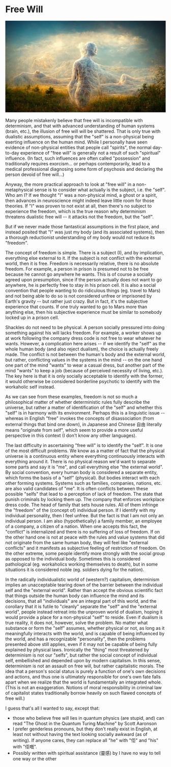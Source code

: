 # Free Will

![image](./images/translucent_body_on_landscape.jpg)

Many people mistakenly believe that free will is  incompatible with determinism, and that with advanced understanding of human systems (brain, etc.), the illusion of free will will be shattered. That is only true with dualistic assumptions, assuming that the "self" is a non-physical being exerting influence on the human mind. While I personally have seen evidence of non-physical entities that people call "spirits", the normal day-to-day experience of "free will" is generally not a result of such "spiritual" influence. (In fact, such influences are often called "possession" and traditionally requires exorcism... or perhaps contemporarily, lead to a medical professional diagnosing some form of psychosis and declaring the person devoid of free will...)

Anyway, the more practical approach to look at "free will" in a non-metaphysical sense is to consider what actually is the subject, i.e. the "self". Who am I? If we thought "I" was a non-physical mind, a ghost or a spirit, then advances in neuroscience might indeed leave little room for those theories. If "I" was proven to not exist at all, then there's no subject to experience the freedom, which is the true reason why determinism threatens dualistic free will -- it attacks not the freedom, but the "self".

But if we never made those fantastical assumptions in the first place, and instead posited that "I" was just my body (and its associated systems), then a thorough reductionist understanding of my body would not reduce its "freedom".

The concept of freedom is simple. There is a subject (I), and by implication, everything else external to it. If the subject is not conflict with the external world, then it is free. Freedom is necessarily relative, there is no absolute freedom. For example, a person in prison is presumed not to be free because he cannot go anywhere he wants. This is of course a socially agreed upon presumption, since if the person actually does not want to go anywhere, he is perfectly free to stay in his prison cell. It is also a social convention that people wanting to do ridiculous things (eg. travel to Mars) and not being able to do so is not considered unfree or imprisoned by Earth's gravity -- but rather just crazy. But in fact, it's the subjective experience that counts. If one truly wanted to go to Mars more than anything else, then his subjective experience must be similar to somebody locked up in a prison cell.

Shackles do not need to be physical. A person socially pressured into doing something against his will lacks freedom. For example, a worker shows up at work following the company dress code is not free to wear whatever he wants. However, a complication here arises -- if we identify the "self" as the whole human body (and also reject dualism), the choice is actually freely made. The conflict is not between the human's body and the external world, but rather, conflicting values in the systems in the mind -- on the one hand one part of the mind "wants" to wear a casual dress, but another part of the mind "wants" to keep a job (because of perceived necessity of living, etc.). The key here is that it is only socially acceptable to identify with the former, it would otherwise be considered borderline psychotic to identify with the workaholic self instead.

As we can see from these examples, freedom is not so much a philosophical matter of whether deterministic rules fully describe the universe, but rather a matter of identification of the "self" and whether this "self" is in harmony with its environment. Perhaps this is a linguistic issue -- whereas in English "free" invokes the concepts of disassociation (from external things that bind one down), in Japanese and Chinese 自由 literally means "originate from self", which seem to provide a more useful perspective in this context (I don't know any other languages).

The last difficulty in ascertaining "free will" is to identify the "self". It is one of the most difficult problems. We know as a matter of fact that the physical universe is a continuous entity where everything continuously interacts with everything around it. There is no physical reason we'd want to separate some parts and say it is "me", and call everything else "the external world". By social convention, every human body is considered a separate entity, which forms the basis of a "self" (physical). But bodies interact with each other forming systems. Systems such as families, companies, nations, etc. are also valid candidates of "me". It is often conflicts between these possible "selfs" that lead to a perception of lack of freedom. The state that punish criminals by locking them up. The company that enforces workplace dress code. The head of family that sets house rules. All of them infringe the "freedom" of the (concept of) individual person. If I identify with my individual personality, then I feel unfree. But the fact is that I am not only an individual person. I am also (hypothetically) a family member, an employee of a company, a citizen of a nation. When one accepts this fact, the "conflict" is internalized and there is no suffering of loss of freedom. If on the other hand one is not at peace with the rules and value systems that did not originate from the same human body, they will feel like "external conflicts" and it manifests as subjective feeling of restriction of freedom. On the other extreme, some people identify more strongly with the social group as opposed to the individual body. Sometimes this is considered pathological (eg. workaholics working themselves to death), but in some situations it is considered noble (eg. soldiers dying for the nation).

In the radically individualistic world of (western?) capitalism, determinism implies an unacceptable tearing down of the barrier between the individual self and the "external world". Rather than accept the obvious scientific fact that things outside the human body can influence the mind and its decisions, that all "individuals" are an integral part of this world, and the corollary that it is futile to "cleanly" separate the "self" and the "external world", people instead retreat into the unproven world of dualism, hoping it would provide a place for a non-physical "self" to reside. Even if dualism is true reality, it does not, however, solve the problem. No matter what substance or form the "self" assumes, whether physical or not, as long as it meaningfully interacts with the world, and is capable of being influenced by the world, and has a recognizable "personality", then the problems presented above still applies, even if it may not be capable of being fully explained by physical laws. Ironically the "thing" most threatened by determinism is not our "selfs", but rather the social concept of individual self, embellished and depended upon by modern capitalism. In this sense, determinism is not an assault on free will, but rather capitalistic morals. The idea that a person's social status is purely a function of one's own decisions and actions, and thus one is ultimately responsible for one's own fate falls apart when we realize that the world is fundamentally an integrated whole. (This is not an exaggeration. Notions of moral responsibility in criminal law of capitalist states traditionally borrow heavily on such flawed concepts of free will.)

I guess that's all I wanted to say, except that:

- those who believe free will lies in quantum physics (are stupid, and) can read "The Ghost in the Quantum Turing Machine" by Scott Aaronson
- I prefer genderless pronouns, but they don't really exist in English, at least not without having the text looking socially awkward (as of writing). If anyone cares, they can replace all "he" with "佢" and "his" with "佢嘅".
- Possibly written with spiritual assistance (靈感) by I have no way to tell one way or the other

